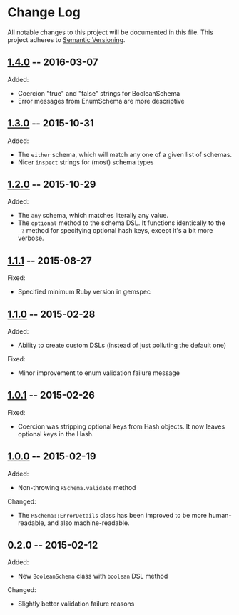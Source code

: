 # Change Log
All notable changes to this project will be documented in this file.
This project adheres to [Semantic Versioning](http://semver.org/).

## [1.4.0](https://github.com/tomdalling/rschema/compare/v1.3.0...v1.4.0) -- 2016-03-07
Added:
- Coercion "true" and "false" strings for BooleanSchema
- Error messages from EnumSchema are more descriptive

## [1.3.0](https://github.com/tomdalling/rschema/compare/v1.2.0...v1.3.0) -- 2015-10-31
Added:
- The `either` schema, which will match any one of a given list of schemas.
- Nicer `inspect` strings for (most) schema types

## [1.2.0](https://github.com/tomdalling/rschema/compare/v1.1.1...v1.2.0) -- 2015-10-29
Added:
- The `any` schema, which matches literally any value.
- The `optional` method to the schema DSL. It functions identically to the `_?` method
  for specifying optional hash keys, except it's a bit more verbose.

## [1.1.1](https://github.com/tomdalling/rschema/compare/v1.1.0...v1.1.1) -- 2015-08-27
Fixed:
- Specified minimum Ruby version in gemspec

## [1.1.0](https://github.com/tomdalling/rschema/compare/v1.0.1...v1.1.0) -- 2015-02-28
Added:
- Ability to create custom DSLs (instead of just polluting the default one)

Fixed:
- Minor improvement to enum validation failure message

## [1.0.1](https://github.com/tomdalling/rschema/compare/v1.0.0...v1.0.1) -- 2015-02-26
Fixed:
- Coercion was stripping optional keys from Hash objects. It now leaves
  optional keys in the Hash.

## [1.0.0](https://github.com/tomdalling/rschema/compare/v0.2.0...v1.0.0) -- 2015-02-19
Added:
- Non-throwing `RSchema.validate` method

Changed:
- The `RSchema::ErrorDetails` class has been improved to be more
  human-readable, and also machine-readable.

## 0.2.0 -- 2015-02-12
Added:
- New `BooleanSchema` class with `boolean` DSL method

Changed:
- Slightly better validation failure reasons

